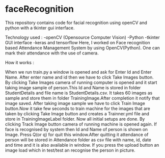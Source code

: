 # faceRecognition

This repository contains code for facial recognition using openCV and python with a tkinter gui interface. 

Technology used :
-openCV (Opensource Computer Vision)
-Python
-tkinter GUI interface
-keras and tensorflow
Here, I worked on Face recognition based Attendance Management System by using OpenCV(Python). One can mark their attendance with the use of camera. 

How it works :

When we run train.py a window is opened and ask for Enter Id and Enter Name. After enter name and id then we have to click Take Images button. By clicking Take Images camera of running computer is opened and it start taking image sample of person.This Id and Name is stored in folder StudentDetails and file name is StudentDetails.csv. It takes 60 images as sample and store them in folder TrainingImage.After completion it notify that image saved.
After taking image sample we have to click Train Image button.Now it take few seconds to train machine for the images that are taken by clicking Take Image button and creates a Trainner.yml file and store in TrainingImageLabel folder.
Now all initial setups are done. By clicking Track Image button camera of running machine is opened again. If face is recognised by system then Id and Name of person is shown on Image. Press Q(or q) for quit this window.After quitting it attendance of person will be stored in Attendance folder as csv file with name, id, date and time and it is also available in window.
If you press the upload button an image load which in test/test an recognise the person in picture.



